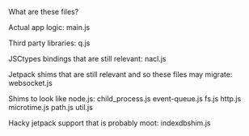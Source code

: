 What are these files?

Actual app logic:
    main.js

Third party libraries:
    q.js

JSCtypes bindings that are still relevant:
    nacl.js

Jetpack shims that are still relevant and so these files may migrate:
    websocket.js

Shims to look like node.js:
    child_process.js
    event-queue.js
    fs.js
    http.js
    microtime.js
    path.js
    util.js

Hacky jetpack support that is probably moot:
    indexdbshim.js 
